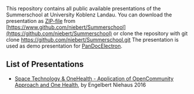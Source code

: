 This repository contains all public available presentations of the Summerschool at University Koblenz Landau.
You can download the presentation as [ZIP-file](https://github.com/niebert/Summerschool/archive/master.zip) from 
 [https://www.github.com/niebert/Summerschool](https://github.com/niebert/Summerschool)
or clone the repository with
 git clone https://github.com/niebert/Summerschool.git
The presentation is used as demo presentation for [PanDocElectron](https://niebert.github.io/PanDocElectron).

List of Presentations
---------------------
* [Space Technology & OneHealth - Application of OpenCommunity Approach and One Health](OneHealth_OpenCommunity/Summerschool2016_reveal.html), by Engelbert Niehaus 2016  